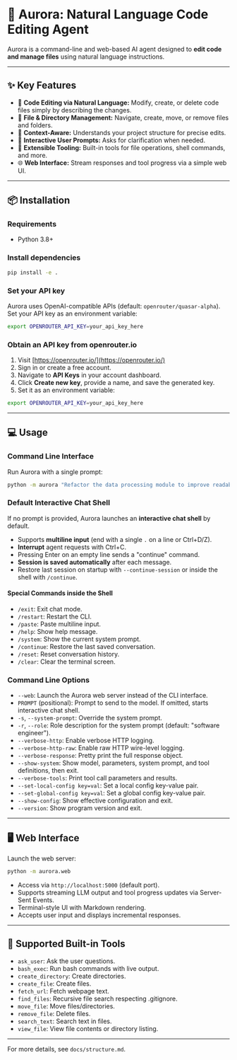 # 🚀 Aurora: Natural Language Code Editing Agent

Aurora is a command-line and web-based AI agent designed to **edit code and manage files** using natural language instructions.

---

## ✨ Key Features
- 📝 **Code Editing via Natural Language:** Modify, create, or delete code files simply by describing the changes.
- 📁 **File & Directory Management:** Navigate, create, move, or remove files and folders.
- 🧠 **Context-Aware:** Understands your project structure for precise edits.
- 💬 **Interactive User Prompts:** Asks for clarification when needed.
- 🧩 **Extensible Tooling:** Built-in tools for file operations, shell commands, and more.
- 🌐 **Web Interface:** Stream responses and tool progress via a simple web UI.

---

## 📦 Installation

### Requirements
- Python 3.8+

### Install dependencies
```bash
pip install -e .
```

### Set your API key
Aurora uses OpenAI-compatible APIs (default: `openrouter/quasar-alpha`). Set your API key as an environment variable:
```bash
export OPENROUTER_API_KEY=your_api_key_here
```

### Obtain an API key from openrouter.io
1. Visit [https://openrouter.io/](https://openrouter.io/)
2. Sign in or create a free account.
3. Navigate to **API Keys** in your account dashboard.
4. Click **Create new key**, provide a name, and save the generated key.
5. Set it as an environment variable:
```bash
export OPENROUTER_API_KEY=your_api_key_here
```

---

## 💻 Usage

### Command Line Interface
Run Aurora with a single prompt:
```bash
python -m aurora "Refactor the data processing module to improve readability."
```

### Default Interactive Chat Shell
If no prompt is provided, Aurora launches an **interactive chat shell** by default.

- Supports **multiline input** (end with a single `.` on a line or Ctrl+D/Z).
- **Interrupt** agent requests with Ctrl+C.
- Pressing Enter on an empty line sends a "continue" command.
- **Session is saved automatically** after each message.
- Restore last session on startup with `--continue-session` or inside the shell with `/continue`.

#### Special Commands inside the Shell
- `/exit`: Exit chat mode.
- `/restart`: Restart the CLI.
- `/paste`: Paste multiline input.
- `/help`: Show help message.
- `/system`: Show the current system prompt.
- `/continue`: Restore the last saved conversation.
- `/reset`: Reset conversation history.
- `/clear`: Clear the terminal screen.

### Command Line Options
- `--web`: Launch the Aurora web server instead of the CLI interface.
- `PROMPT` (positional): Prompt to send to the model. If omitted, starts interactive chat shell.
- `-s`, `--system-prompt`: Override the system prompt.
- `-r`, `--role`: Role description for the system prompt (default: "software engineer").
- `--verbose-http`: Enable verbose HTTP logging.
- `--verbose-http-raw`: Enable raw HTTP wire-level logging.
- `--verbose-response`: Pretty print the full response object.
- `--show-system`: Show model, parameters, system prompt, and tool definitions, then exit.
- `--verbose-tools`: Print tool call parameters and results.
- `--set-local-config key=val`: Set a local config key-value pair.
- `--set-global-config key=val`: Set a global config key-value pair.
- `--show-config`: Show effective configuration and exit.
- `--version`: Show program version and exit.

---

## 🖥️ Web Interface
Launch the web server:
```bash
python -m aurora.web
```

- Access via `http://localhost:5000` (default port).
- Supports streaming LLM output and tool progress updates via Server-Sent Events.
- Terminal-style UI with Markdown rendering.
- Accepts user input and displays incremental responses.

---

## 🧰 Supported Built-in Tools
- `ask_user`: Ask the user questions.
- `bash_exec`: Run bash commands with live output.
- `create_directory`: Create directories.
- `create_file`: Create files.
- `fetch_url`: Fetch webpage text.
- `find_files`: Recursive file search respecting .gitignore.
- `move_file`: Move files/directories.
- `remove_file`: Delete files.
- `search_text`: Search text in files.
- `view_file`: View file contents or directory listing.

---

For more details, see `docs/structure.md`.

